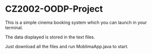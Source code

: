 # CZ2002-OODP-Project
This is a simple cinema booking system which you can launch in your terminal.

The data displayed is stored in the text files.

Just download all the files and run MoblimaApp.java to start.
